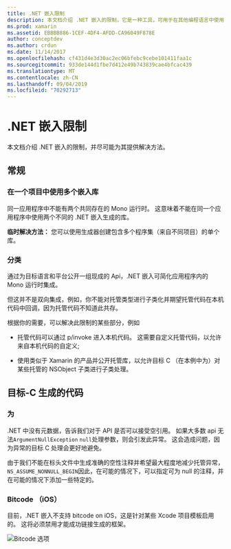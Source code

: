 ```yaml
---
title: .NET 嵌入限制
description: 本文档介绍 .NET 嵌入的限制，它是一种工具，可用于在其他编程语言中使用 .NET 代码。
ms.prod: xamarin
ms.assetid: EBBBB886-1CEF-4DF4-AFDD-CA96049F878E
author: conceptdev
ms.author: crdun
ms.date: 11/14/2017
ms.openlocfilehash: cf431d4e3d30ac2ec06bfebc9cebe101411faa1c
ms.sourcegitcommit: 933de144d1fbe7d412e49b743839cae4bfcac439
ms.translationtype: MT
ms.contentlocale: zh-CN
ms.lasthandoff: 09/04/2019
ms.locfileid: "70292713"
---
```

# <a name="net-embedding-limitations"></a>.NET 嵌入限制

本文档介绍 .NET 嵌入的限制，并尽可能为其提供解决方法。

## <a name="general"></a>常规

### <a name="use-more-than-one-embedded-library-in-a-project"></a>在一个项目中使用多个嵌入库

同一应用程序中不能有两个共同存在的 Mono 运行时。 这意味着不能在同一个应用程序中使用两个不同的 .NET 嵌入生成的库。

**临时解决方法：** 您可以使用生成器创建包含多个程序集（来自不同项目）的单个库。

### <a name="subclassing"></a>分类

通过为目标语言和平台公开一组现成的 Api，.NET 嵌入可简化应用程序内的 Mono 运行时集成。

但这并不是双向集成，例如，你不能对托管类型进行子类化并期望托管代码在本机代码中回调，因为托管代码不知道此共存。

根据你的需要，可以解决此限制的某些部分，例如

* 托管代码可以通过 p/invoke 进入本机代码。 这需要自定义托管代码，以允许来自本机代码的自定义;

* 使用类似于 Xamarin 的产品并公开托管库，以允许目标 C （在本例中为）对某些托管的 NSObject 子类进行子类处理。

## <a name="objective-c-generated-code"></a>目标-C 生成的代码

### <a name="nullability"></a>为

.NET 中没有元数据，告诉我们对于 API 是否可以接受空引用。 如果大多数 api 无法`ArgumentNullException` `null`处理参数，则会引发此异常。 这会造成问题，因为异常的目标 C 处理会更好地避免。

由于我们不能在标头文件中生成准确的空性注释并希望最大程度地减少托管异常，`NS_ASSUME_NONNULL_BEGIN`因此，在可能的情况下，可以指定可为 null 的注释，并在可能的情况下添加一些特定的。

### <a name="bitcode-ios"></a>Bitcode （iOS）

目前，.NET 嵌入不支持 bitcode on iOS，这是针对某些 Xcode 项目模板启用的。 这将必须禁用才能成功链接生成的框架。

![Bitcode 选项](images/ios-bitcode-option.png)
